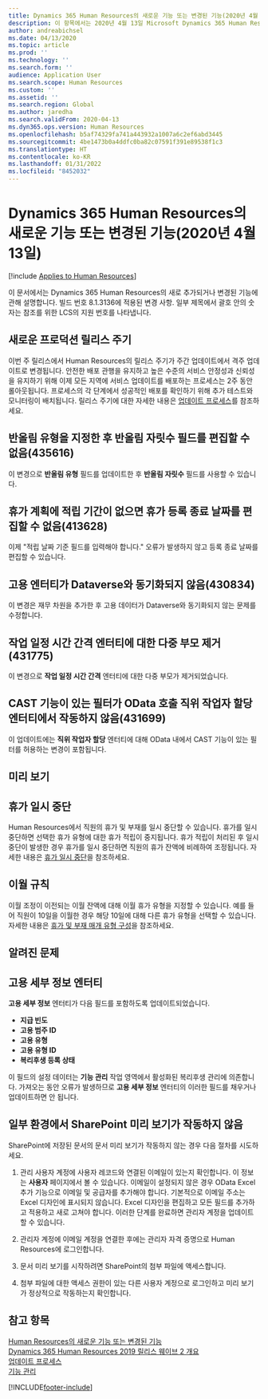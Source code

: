 ```yaml
---
title: Dynamics 365 Human Resources의 새로운 기능 또는 변경된 기능(2020년 4월 13일)
description: 이 항목에서는 2020년 4월 13일 Microsoft Dynamics 365 Human Resources의 새로 추가되거나 변경된 기능에 관해 설명합니다.
author: andreabichsel
ms.date: 04/13/2020
ms.topic: article
ms.prod: ''
ms.technology: ''
ms.search.form: ''
audience: Application User
ms.search.scope: Human Resources
ms.custom: ''
ms.assetid: ''
ms.search.region: Global
ms.author: jaredha
ms.search.validFrom: 2020-04-13
ms.dyn365.ops.version: Human Resources
ms.openlocfilehash: b5af74329fa741a443932a1007a6c2ef6abd3445
ms.sourcegitcommit: 4be1473b0a4ddfc0ba82c07591f391e89538f1c3
ms.translationtype: HT
ms.contentlocale: ko-KR
ms.lasthandoff: 01/31/2022
ms.locfileid: "8452032"
---
```

# <a name="whats-new-or-changed-in-dynamics-365-human-resources-april-13-2020"></a>Dynamics 365 Human Resources의 새로운 기능 또는 변경된 기능(2020년 4월 13일)

[!include [Applies to Human Resources](../includes/applies-to-hr.md)]



이 문서에서는 Dynamics 365 Human Resources의 새로 추가되거나 변경된 기능에 관해 설명합니다. 빌드 번호 8.1.3136에 적용된 변경 사항. 일부 제목에서 괄호 안의 숫자는 참조를 위한 LCS의 지원 번호를 나타냅니다.

## <a name="new-production-release-cadence"></a>새로운 프로덕션 릴리스 주기

이번 주 릴리스에서 Human Resources의 릴리스 주기가 주간 업데이트에서 격주 업데이트로 변경됩니다. 안전한 배포 관행을 유지하고 높은 수준의 서비스 안정성과 신뢰성을 유지하기 위해 이제 모든 지역에 서비스 업데이트를 배포하는 프로세스는 2주 동안 롤아웃됩니다. 프로세스의 각 단계에서 성공적인 배포를 확인하기 위해 추가 테스트와 모니터링이 배치됩니다. 릴리스 주기에 대한 자세한 내용은 [업데이트 프로세스](hr-admin-setup-update-process.md)를 참조하세요.

## <a name="rounding-precision-field-isnt-editable-after-specifying-a-rounding-type-435616"></a>반올림 유형을 지정한 후 반올림 자릿수 필드를 편집할 수 없음(435616)

이 변경으로 **반올림 유형** 필드를 업데이트한 후 **반올림 자릿수** 필드를 사용할 수 있습니다.

## <a name="cant-edit-leave-enrollment-end-date-when-the-leave-plan-doesnt-have-accrual-periods-413628"></a>휴가 계획에 적립 기간이 없으면 휴가 등록 종료 날짜를 편집할 수 없음(413628)

이제 "적립 날짜 기준 필드를 입력해야 합니다." 오류가 발생하지 않고 등록 종료 날짜를 편집할 수 있습니다.

## <a name="employment-entity-doesnt-sync-to-dataverse-430834"></a>고용 엔터티가 Dataverse와 동기화되지 않음(430834)

이 변경은 재무 차원을 추가한 후 고용 데이터가 Dataverse와 동기화되지 않는 문제를 수정합니다. 

## <a name="remove-multi-parenting-for-work-calendar-time-interval-entity-431775"></a>작업 일정 시간 간격 엔터티에 대한 다중 부모 제거(431775)

이 변경으로 **작업 일정 시간 간격** 엔터티에 대한 다중 부모가 제거되었습니다.

## <a name="filter-with-cast-function-doesnt-work-on-odata-call-position-worker-assignment-entity-431699"></a>CAST 기능이 있는 필터가 OData 호출 직위 작업자 할당 엔터티에서 작동하지 않음(431699)

이 업데이트에는 **직위 작업자 할당** 엔터티에 대해 OData 내에서 CAST 기능이 있는 필터를 허용하는 변경이 포함됩니다.

## <a name="in-preview"></a>미리 보기

## <a name="leave-suspension"></a>휴가 일시 중단

Human Resources에서 직원의 휴가 및 부재를 일시 중단할 수 있습니다. 휴가를 일시 중단하면 선택한 휴가 유형에 대한 휴가 적립이 중지됩니다. 휴가 적립이 처리된 후 일시 중단이 발생한 경우 휴가를 일시 중단하면 직원의 휴가 잔액에 비례하여 조정됩니다. 자세한 내용은 [휴가 일시 중단](hr-leave-and-absence-suspend-leave.md)을 참조하세요.

## <a name="carry-forward-rules"></a>이월 규칙

이월 조정이 이전되는 이월 잔액에 대해 이월 휴가 유형을 지정할 수 있습니다. 예를 들어 직원이 10일을 이월한 경우 해당 10일에 대해 다른 휴가 유형을 선택할 수 있습니다. 자세한 내용은 [휴가 및 부재 매개 유형 구성](hr-leave-and-absence-types.md)을 참조하세요.

## <a name="known-issues"></a>알려진 문제

## <a name="employment-details-entity"></a>고용 세부 정보 엔터티

**고용 세부 정보** 엔터티가 다음 필드를 포함하도록 업데이트되었습니다.

- **지급 빈도**
- **고용 범주 ID**
- **고용 유형**
- **고용 유형 ID**
- **복리후생 등록 상태**

이 필드의 설정 데이터는 **기능 관리** 작업 영역에서 활성화된 복리후생 관리에 의존합니다. 가져오는 동안 오류가 발생하므로 **고용 세부 정보** 엔터티의 이러한 필드를 채우거나 업데이트하면 안 됩니다.

## <a name="sharepoint-preview-doesnt-work-in-some-environments"></a>일부 환경에서 SharePoint 미리 보기가 작동하지 않음

SharePoint에 저장된 문서의 문서 미리 보기가 작동하지 않는 경우 다음 절차를 시도하세요.

1. 관리 사용자 계정에 사용자 레코드와 연결된 이메일이 있는지 확인합니다. 이 정보는 **사용자** 페이지에서 볼 수 있습니다. 이메일이 설정되지 않은 경우 OData Excel 추가 기능으로 이메일 및 공급자를 추가해야 합니다. 기본적으로 이메일 주소는 Excel 디자인에 표시되지 않습니다. Excel 디자인을 편집하고 모든 필드를 추가하고 적용하고 새로 고쳐야 합니다. 이러한 단계를 완료하면 관리자 계정을 업데이트할 수 있습니다.

2. 관리자 계정에 이메일 계정을 연결한 후에는 관리자 자격 증명으로 Human Resources에 로그인합니다.

3. 문서 미리 보기를 시작하려면 SharePoint의 첨부 파일에 액세스합니다.

4. 첨부 파일에 대한 액세스 권한이 있는 다른 사용자 계정으로 로그인하고 미리 보기가 정상적으로 작동하는지 확인합니다.

## <a name="see-also"></a>참고 항목

[Human Resources의 새로운 기능 또는 변경된 기능](hr-admin-whats-new.md)</br>
[Dynamics 365 Human Resources 2019 릴리스 웨이브 2 개요](/dynamics365-release-plan/2019wave2/dynamics365-human-resources/)</br>
[업데이트 프로세스](hr-admin-setup-update-process.md)</br>
[기능 관리](hr-admin-manage-features.md)

[!INCLUDE[footer-include](../includes/footer-banner.md)]